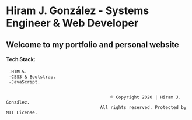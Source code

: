 # Hiram J. González - Systems Engineer & Web Developer

## Welcome to my portfolio and personal website

####  Tech Stack:
     -HTML5.
     -CSS3 & Bootstrap.
     -JavaScript.


                                            © Copyright 2020 | Hiram J. González.
                                        All rights reserved. Protected by MIT License.
